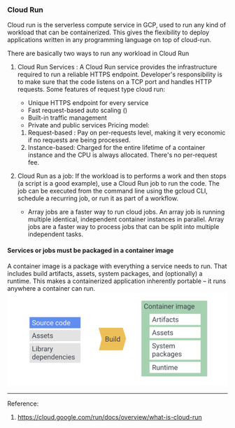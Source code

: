 ### Cloud Run 
Cloud run is the serverless compute service in GCP, used to run any kind of workload that can be containerized. This gives the flexibility to deploy applications written in any programming language on top of cloud-run.


There are basically two ways to run any workload in Cloud Run  
1. Cloud Run Services : A Cloud Run service provides the infrastructure required to run a reliable HTTPS endpoint. Developer's responsibility is to make sure that the code listens on a TCP port and handles HTTP requests.
Some features of request type cloud run:
    * Unique HTTPS endpoint for every service
    * Fast request-based auto scaling ()
    * Built-in traffic management
    * Private and public services
Pricing model:
    1. Request-based : Pay on per-requests level, making it very economic if no requests are being processed. 
    2. Instance-based: Charged for the entire lifetime of a container instance and the CPU is always allocated. There's no per-request fee.

2. Cloud Run as a job:  If the workload is to performs a work and then stops (a script is a good example), use a Cloud Run job to run the code. The job can be executed from the command line using the gcloud CLI, schedule a recurring job, or run it as part of a workflow.
    * Array jobs are a faster way to run cloud jobs. An array job is running multiple identical, independent container instances in parallel. Array jobs are a faster way to process jobs that can be split into multiple independent tasks.


#### Services or jobs must be packaged in a container image
A container image is a package with everything a service needs to run. That includes build artifacts, assets, system packages, and (optionally) a runtime. This makes a containerized application inherently portable – it runs anywhere a container can run. 
![container_overview](/images/gcp/container_overview.png)




---
Reference:
1. https://cloud.google.com/run/docs/overview/what-is-cloud-run